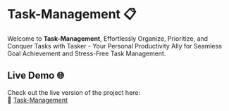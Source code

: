 # Task-Management 📋

Welcome to **Task-Management**, Effortlessly Organize, Prioritize, and Conquer Tasks with Tasker - Your Personal Productivity Ally for Seamless Goal Achievement and Stress-Free Task Management.

## Live Demo 🌐

Check out the live version of the project here:  
🔗 [Task-Management](https://task-management-001.netlify.app)
